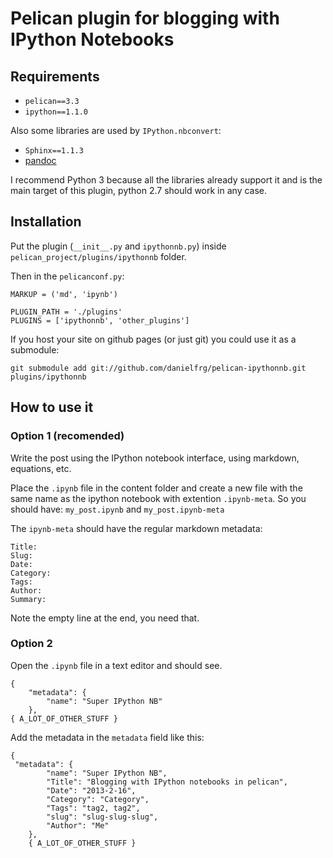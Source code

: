 # Pelican plugin for blogging with IPython Notebooks

## Requirements

- `pelican==3.3`
- `ipython==1.1.0`

Also some libraries are used by `IPython.nbconvert`:
- `Sphinx==1.1.3`
- [pandoc](http://johnmacfarlane.net/pandoc/)

I recommend Python 3 because all the libraries already support it and is the main target of this plugin, python 2.7 should work in any case.

## Installation

Put the plugin (`__init__.py` and `ipythonnb.py`) inside `pelican_project/plugins/ipythonnb` folder.

Then in the `pelicanconf.py`:
```
MARKUP = ('md', 'ipynb')

PLUGIN_PATH = './plugins'
PLUGINS = ['ipythonnb', 'other_plugins']
```

If you host your site on github pages (or just git) you could use it as a submodule:

```
git submodule add git://github.com/danielfrg/pelican-ipythonnb.git plugins/ipythonnb
```

## How to use it

### Option 1 (recomended)

Write the post using the IPython notebook interface, using markdown, equations, etc.

Place the `.ipynb` file in the content folder and create a new file with the
same name as the ipython notebook with extention `.ipynb-meta`. So you should have:
`my_post.ipynb` and `my_post.ipynb-meta`

The `ipynb-meta` should have the regular markdown metadata:
```
Title:
Slug:
Date:
Category:
Tags:
Author:
Summary:

```

Note the empty line at the end, you need that.

### Option 2

Open the `.ipynb` file in a text editor and should see.

```
{
    "metadata": {
        "name": "Super IPython NB"
    },
{ A_LOT_OF_OTHER_STUFF }
```

Add the metadata in the `metadata` field like this:

```
{
 "metadata": {
        "name": "Super IPython NB",
        "Title": "Blogging with IPython notebooks in pelican",
        "Date": "2013-2-16",
        "Category": "Category",
        "Tags": "tag2, tag2",
        "slug": "slug-slug-slug",
        "Author": "Me"
    },
    { A_LOT_OF_OTHER_STUFF }
```
